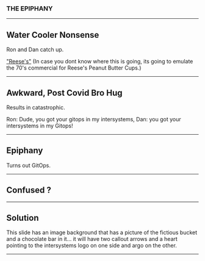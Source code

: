 <!-- .slide: data-background="#E6F7FF" -->

### THE EPIPHANY <!-- .element: class="r-fit-text" -->

---

<!-- .slide: data-background-transition="slide" data-background="{{asset_folder}}/shooting_shit.png" -->

## Water Cooler Nonsense
Ron and Dan catch up.


["Reese's"](https://youtu.be/O7oD_oX-Gio)
(In case you dont know where this is going, its going to emulate the 70's commercial for Reese's Peanut Butter Cups.)

---

<!-- .slide: data-background-transition="slide" data-background="{{asset_folder}}/dude.png" -->

## Awkward, Post Covid Bro Hug

Results in catastrophic.

Ron: Dude, you got your gitops in my intersystems, Dan: you got your intersystems in my Gitops!

---
<!-- .slide: data-background-transition="slide" data-background="{{asset_folder}}/epiphany.png" -->

## Epiphany

Turns out GitOps.


---


<!-- .slide: data-background-iframe="https://www.youtube.com/embed/O7oD_oX-Gio?si=-3iedBokNVo9SaC6&amp;controls=0" data-background-interactive-->

## Confused ?

---

<!-- .slide: data-background-transition="slide" data-background="https://pidtoo.github.io/gitops_iko_slides/assets/images/lovestory.png" -->

## Solution

This slide has an image background that has a picture of the fictious bucket and a chocolate bar in it... it will have two callout arrows and a heart pointing to the intersystems logo on one side and argo on the other.

---